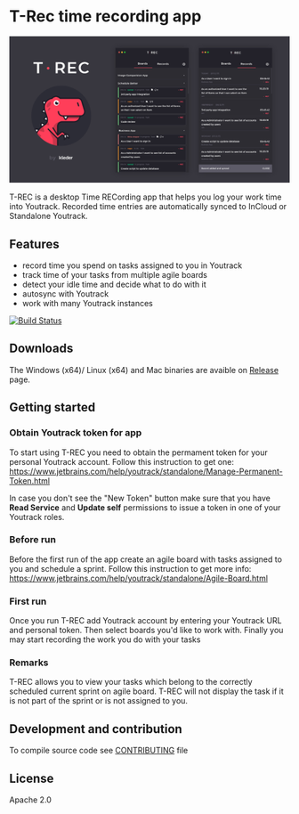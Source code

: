 # T-Rec time recording app 

![T-Rec image](./t-rec.jpg)

T-REC is a desktop Time RECording app that helps you log your work time into Youtrack. Recorded time entries are automatically synced to InCloud or Standalone Youtrack. 


## Features 
* record time you spend on tasks assigned to you in Youtrack
* track time of your tasks from multiple agile boards  
* detect your idle time and decide what to do with it
* autosync with Youtrack
* work with many Youtrack instances

[![Build Status](https://travis-ci.org/kleder/timetracker.svg?branch=master)](https://travis-ci.org/kleder/timetracker)

## Downloads 
The Windows (x64)/ Linux (x64) and Mac binaries are avaible on [Release](https://github.com/kleder/timetracker/releases/latest) page.

## Getting started

### Obtain Youtrack token for app 

To start using T-REC you need to obtain the permament token for your personal Youtrack account. Follow this instruction to get one: https://www.jetbrains.com/help/youtrack/standalone/Manage-Permanent-Token.html

In case you don't see the "New Token" button make sure that you have **Read Service** and **Update self** permissions to issue a token in one of your Youtrack roles.  

### Before run

Before the first run of the app create an agile board with tasks assigned to you and schedule a sprint. Follow this instruction to get more info: https://www.jetbrains.com/help/youtrack/standalone/Agile-Board.html

### First run

Once you run T-REC add Youtrack account by entering your Youtrack URL and personal token.
Then select boards you'd like to work with. Finally you may start recording the work you do with your tasks

### Remarks
T-REC allows you to view your tasks which belong to the correctly scheduled current sprint on agile board. T-REC will not display the task if it is not part of the sprint or is not assigned to you.

## Development and contribution
To compile source code see [CONTRIBUTING](CONTRIBUTING.md) file

## License
Apache 2.0
